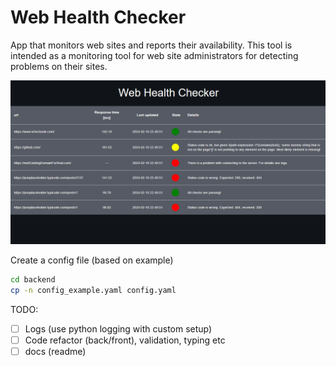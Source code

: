# Web Health Checker

App that monitors web sites and reports their availability. This tool is intended as a monitoring tool for web site administrators for detecting problems on their sites.


<p align="center">
  <img src="imgs/front_ss.png"  alt="ui"/>
</p>

Create a config file (based on example)
```sh
cd backend
cp -n config_example.yaml config.yaml
```


TODO:
- [ ] Logs (use python logging with custom setup)
- [ ] Code refactor (back/front), validation, typing etc
- [ ] docs (readme)
